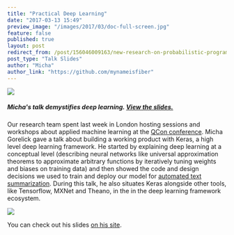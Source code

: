 ```yaml
---
title: "Practical Deep Learning"
date: "2017-03-13 15:49"
preview_image: "/images/2017/03/doc-full-screen.jpg"
feature: false
published: true
layout: post
redirect_from: /post/156046009163/new-research-on-probabilistic-programming
post_type: "Talk Slides"
author: "Micha"
author_link: "https://github.com/mynameisfiber"
---
```


![](/images/2017/03/micha-talk-doc.jpg)

##### Micha's talk demystifies deep learning. [View the slides.](http://micha.codes/2017-qcon-deeplearning/#1)

Our research team spent last week in London hosting sessions and workshops about applied machine learning at the [QCon conference](https://qconlondon.com/london-2017/track/modern-learning-systems). Micha Gorelick gave a talk about building a working product with Keras, a high level deep learning framework. He started by explaining deep learning at a conceptual level (describing neural networks like universal approximation theorems to approximate arbitrary functions by iteratively tuning weights and biases on training data) and then showed the code and design decisions we used to train and deploy our model for [automated text summarization](http://blog.fastforwardlabs.com/2016/04/11/new-tools-to-summarize-text.html). During this talk, he also situates Keras alongside other tools, like Tensorflow, MXNet and Theano, in the in the deep learning framework ecosystem.

![](/images/2017/03/micha-talk-cover.jpg)

You can check out his slides [on his site](http://micha.codes/2017-qcon-deeplearning/#1).